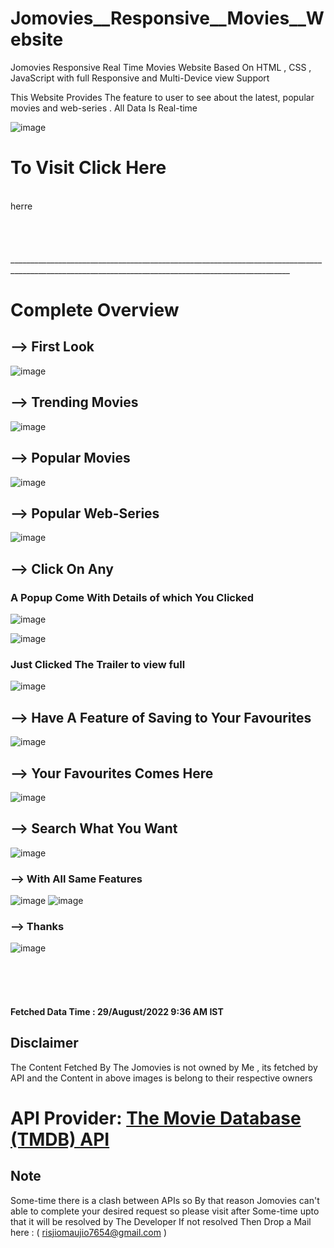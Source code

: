 # Jomovies__Responsive__Movies__Website
 Jomovies Responsive Real Time Movies Website  Based On HTML , CSS , JavaScript with full Responsive and Multi-Device view Support
 
 
 This Website Provides The feature to user to see about the latest, popular movies and web-series . All Data Is Real-time

![image](https://user-images.githubusercontent.com/65014926/187118444-4eec055b-f82d-45d4-8943-055c2c30b298.png)


# To Visit Click Here  
<br>
herre
<br><br><br><br><br>
____________________________________________________________________________________________________________________________________________________

# Complete Overview

## --> First Look

![image](https://user-images.githubusercontent.com/65014926/187119650-571e9914-d7b3-48fe-9aa3-67ef38c5fd88.png)



## --> Trending Movies

![image](https://user-images.githubusercontent.com/65014926/187120820-c23e6648-d1a3-4cce-b9de-000c3d82737b.png)


## --> Popular Movies

![image](https://user-images.githubusercontent.com/65014926/187119834-921b082f-d351-47c7-a66f-cff02e7da02d.png)

## --> Popular Web-Series

![image](https://user-images.githubusercontent.com/65014926/187119923-6157595f-ecde-4484-8220-72e785284e2b.png)



## --> Click On Any 

### A Popup Come With Details of which You Clicked

![image](https://user-images.githubusercontent.com/65014926/187124294-936d49e4-bb4f-4092-bb67-2585757588c1.png)

![image](https://user-images.githubusercontent.com/65014926/187121525-bbebbaa9-c3be-4e46-b78d-62275a1c3e82.png)



### Just Clicked The Trailer to view full

![image](https://user-images.githubusercontent.com/65014926/187121600-b0439770-2fe2-454b-bb3c-97c7637353fd.png)


## --> Have A Feature of Saving to Your Favourites  

![image](https://user-images.githubusercontent.com/65014926/187124486-8e092841-d0fa-417a-b588-0128f12745f2.png)


## --> Your Favourites Comes Here

![image](https://user-images.githubusercontent.com/65014926/187121889-00e43f7b-a527-4f4b-916f-033f784290da.png)


## --> Search What You Want 

![image](https://user-images.githubusercontent.com/65014926/187123005-5f9ed70b-abba-4f89-9c77-f3434d7925e9.png)


### --> With All Same Features 

![image](https://user-images.githubusercontent.com/65014926/187123516-6eb3b71c-bc70-42de-970b-bf76c1a817fd.png)
![image](https://user-images.githubusercontent.com/65014926/187123209-01ff3f22-a9f5-4479-a405-54cfe2000286.png)


### --> Thanks

![image](https://user-images.githubusercontent.com/65014926/187123910-7648fdf1-c67d-4877-8c5f-7b705fe0f5ec.png)


<br><br><br>
#### Fetched Data Time : 29/August/2022 9:36 AM IST



   ## Disclaimer   
   
   The Content Fetched By The Jomovies is not owned by Me , its fetched by API and the Content in above images is belong to their respective owners 
   
  # API Provider: <a href = "https://developers.themoviedb.org/3"> The Movie Database (TMDB) API </a> 
         

      
   

 ## Note
 
   Some-time there is a clash between APIs so By that reason Jomovies can't  
   able to complete your desired request so please visit after Some-time upto that it will be resolved by The Developer
   If not resolved Then Drop a Mail here : ( risjiomaujio7654@gmail.com )



